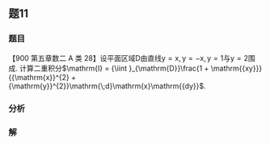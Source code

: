 ## 题11
### 题目
【900 第五章数二 A 类 28】设平面区域$\mathrm{D}$由直线$\mathrm{y} = \mathrm{x},\mathrm{y} =  - \mathrm{x},\mathrm{y} = 1$与$\mathrm{y} = 2$围成. 计算二重积分$\mathrm{I} = {\iint }_{\mathrm{D}}\frac{1 + \mathrm{{xy}}}{{\mathrm{x}}^{2} + {\mathrm{y}}^{2}}\mathrm{\;d}\mathrm{x}\mathrm{{dy}}$.
### 分析

### 解